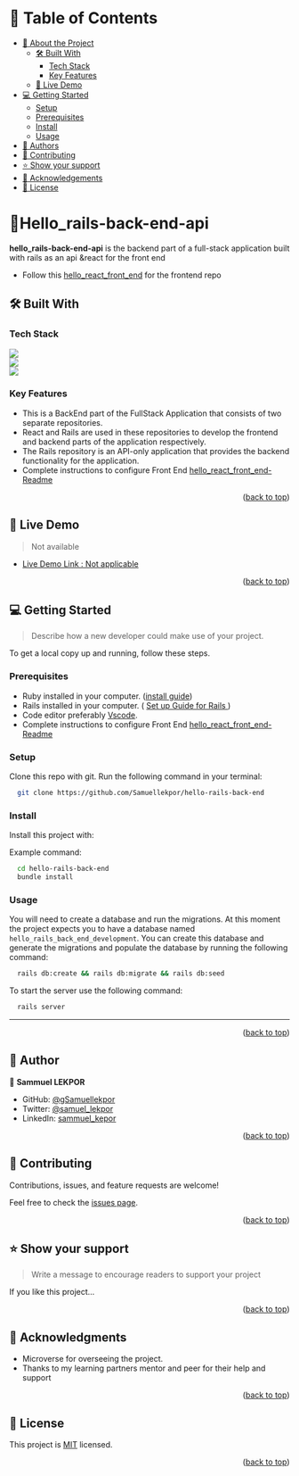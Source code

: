 <a name="readme-top"></a>

# 📗 Table of Contents

- [📖 About the Project](#about-project)
  - [🛠 Built With](#built-with)
    - [Tech Stack](#tech-stack)
    - [Key Features](#key-features)
  - [🚀 Live Demo](#live-demo)
- [💻 Getting Started](#getting-started)
  - [Setup](#setup)
  - [Prerequisites](#prerequisites)
  - [Install](#install)
  - [Usage](#usage)
- [👥 Authors](#authors)
- [🤝 Contributing](#contributing)
- [⭐️ Show your support](#support)
- [🙏 Acknowledgements](#acknowledgements)
- [📝 License](#license)

<!-- PROJECT DESCRIPTION -->

# 📖Hello_rails-back-end-api <a name="about-project"></a>

**hello_rails-back-end-api** is the backend part of a full-stack application built with rails as an api &react for the front end
- Follow this [hello_react_front_end](https://github.com/Samuellekpor/hello_react_front_end) for the frontend repo

## 🛠 Built With <a name="built-with"></a>

### Tech Stack <a name="tech-stack"></a>

![](https://img.shields.io/badge/Ruby-CC342D?style=for-the-badge&logo=ruby&logoColor=white) 
<br/>
![](https://img.shields.io/badge/Ruby_on_Rails-CC0000?style=for-the-badge&logo=ruby-on-rails&logoColor=white)
<br/>
![](https://img.shields.io/badge/PostgreSQL-316192?style=for-the-badge&logo=postgresql&logoColor=white)


<!-- Features -->

### Key Features <a name="key-features"></a>

- This is a BackEnd part of the  FullStack Application that consists of two separate repositories.
- React and Rails are used in these repositories to develop the frontend and backend parts of the application respectively.
- The Rails repository is an API-only application that provides the backend functionality for the application.
- Complete instructions to configure Front End [hello_react_front_end-Readme](https://github.com/Samuellekpor/hello_react_front_end/README.md)

<p align="right">(<a href="#readme-top">back to top</a>)</p>

<!-- LIVE DEMO -->

## 🚀 Live Demo <a name="live-demo"></a>

> Not available

- [Live Demo Link : Not applicable](#)

<p align="right">(<a href="#readme-top">back to top</a>)</p>

<!-- GETTING STARTED -->

## 💻 Getting Started <a name="getting-started"></a>

> Describe how a new developer could make use of your project.

To get a local copy up and running, follow these steps.

### Prerequisites

- Ruby installed in your computer. ([install guide](https://www.ruby-lang.org/en/downloads/))
- Rails installed in your computer. ( [Set up Guide for Rails ](https://guides.rubyonrails.org/v5.1/getting_started.html))
- Code editor preferably [Vscode](https://code.visualstudio.com/).
- Complete instructions to configure Front End [hello_react_front_end-Readme](https://github.com/Samuellekpor/hello_react_front_end/README.md)

### Setup

Clone this repo with git. Run the following command in your terminal:

```sh
  git clone https://github.com/Samuellekpor/hello-rails-back-end
```

### Install

Install this project with:

Example command:

```sh
  cd hello-rails-back-end
  bundle install
```

### Usage

You will need to create a database and run the migrations.
At this moment the project expects you to have a database
named `hello_rails_back_end_development`. You can create this database
and generate the migrations and populate the database  by running the following command:

```sh
  rails db:create && rails db:migrate && rails db:seed
```

To start the server use the following command:

```sh
  rails server
```

<hr>

<p align="right">(<a href="#readme-top">back to top</a>)</p>

<!-- AUTHORS -->

## 👥 Author <a name="authors"></a>

👤 **Sammuel LEKPOR**

- GitHub: [@gSamuellekpor](https://github.com/Samuellekpor)
- Twitter: [@samuel_lekpor](https://twitter.com/samuel_lekpor)
- LinkedIn: [sammuel_kepor](https://linkedin.com/in/sammuel-lekpor)


<p align="right">(<a href="#readme-top">back to top</a>)</p>


## 🤝 Contributing <a name="contributing"></a>

Contributions, issues, and feature requests are welcome!

Feel free to check the [issues page](https://github.com/Samuellekpor/hello-rails-back-end/issues).

<p align="right">(<a href="#readme-top">back to top</a>)</p>

<!-- SUPPORT -->

## ⭐️ Show your support <a name="support"></a>

> Write a message to encourage readers to support your project

If you like this project...

<p align="right">(<a href="#readme-top">back to top</a>)</p>

<!-- ACKNOWLEDGEMENTS -->

## 🙏 Acknowledgments <a name="acknowledgements"></a>

- Microverse for overseeing the project.
- Thanks to my learning partners mentor and peer  for their help and support

<p align="right">(<a href="#readme-top">back to top</a>)</p>

## 📝 License <a name="license"></a>

This project is [MIT](./LICENSE) licensed.

<p align="right">(<a href="#readme-top">back to top</a>)</p>